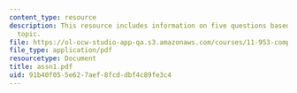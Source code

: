 ```yaml
---
content_type: resource
description: This resource includes information on five questions based on the given
  topic.
file: https://ol-ocw-studio-app-qa.s3.amazonaws.com/courses/11-953-comparative-land-use-and-transportation-planning-spring-2006/91b40f055e627aef8fcddbf4c89fe3c4_assn1.pdf
file_type: application/pdf
resourcetype: Document
title: assn1.pdf
uid: 91b40f05-5e62-7aef-8fcd-dbf4c89fe3c4
---
```

